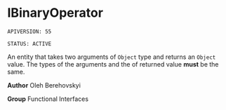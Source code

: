 # IBinaryOperator

`APIVERSION: 55`

`STATUS: ACTIVE`

An entity that takes two arguments of `Object` type and returns an `Object` value. The types of the arguments and the of returned value <strong>must</strong> be the same.


**Author** Oleh Berehovskyi


**Group** Functional Interfaces

